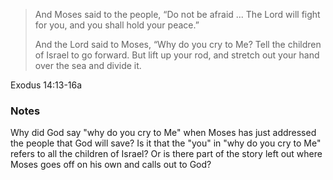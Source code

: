 > And Moses said to the people, “Do not be afraid ... The Lord will fight for
> you, and you shall hold your peace.”
>
> And the Lord said to Moses, “Why do you cry to Me? Tell the children of
> Israel to go forward. But lift up your rod, and stretch out your hand over
> the sea and divide it. 

Exodus 14:13-16a

### Notes

Why did God say "why do you cry to Me" when Moses has just addressed the people
that God will save? Is it that the "you" in "why do you cry to Me" refers to
all the children of Israel? Or is there part of the story left out where Moses
goes off on his own and calls out to God?
